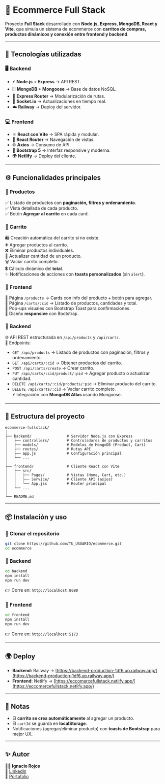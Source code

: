 # 🛒 Ecommerce Full Stack  

Proyecto **Full Stack** desarrollado con **Node.js, Express, MongoDB, React y Vite**, que simula un sistema de ecommerce con **carritos de compras, productos dinámicos y conexión entre frontend y backend**.  

---

## 🚀 Tecnologías utilizadas  

### 🖥️ Backend  
- ⚡ **Node.js + Express** → API REST.  
- 🗄️ **MongoDB + Mongoose** → Base de datos NoSQL.  
- 📡 **Express Router** → Modularización de rutas.  
- 🔄 **Socket.io** → Actualizaciones en tiempo real.  
- ☁️ **Railway** → Deploy del servidor.  

### 💻 Frontend  
- ⚛️ **React con Vite** → SPA rápida y modular.  
- 🧭 **React Router** → Navegación de vistas.  
- 🌐 **Axios** → Consumo de API.  
- 🎨 **Bootstrap 5** → Interfaz responsive y moderna.  
- 🌍 **Netlify** → Deploy del cliente.  

---

## ⚙️ Funcionalidades principales  

### 🔹 Productos  
✅ Listado de productos con **paginación, filtros y ordenamiento**.  
✅ Vista detallada de cada producto.  
✅ Botón **Agregar al carrito** en cada card.  

### 🔹 Carrito  
🛍️ Creación automática del carrito si no existe.  
➕ Agregar productos al carrito.  
❌ Eliminar productos individuales.  
🔄 Actualizar cantidad de un producto.  
🗑️ Vaciar carrito completo.  
💲 Cálculo dinámico del **total**.  
✨ Notificaciones de acciones con **toasts personalizados** (sin `alert`).  

### 🔹 Frontend  
📄 Página `/products` → Cards con info del producto + botón para agregar.  
🛒 Página `/carts/:cid` → Listado de productos, cantidades y total.  
📢 Pop-ups visuales con Bootstrap Toast para confirmaciones.  
📱 Diseño **responsive** con Bootstrap.  

### 🔹 Backend  
🌐 API REST estructurada en `/api/products` y `/api/carts`.  
🔑 Endpoints:  
- `GET /api/products` → Listado de productos con paginación, filtros y ordenamiento.  
- `GET /api/carts/:cid` → Obtener productos del carrito.  
- `POST /api/carts/create` → Crear carrito.  
- `PUT /api/carts/:cid/product/:pid` → Agregar producto o actualizar cantidad.  
- `DELETE /api/carts/:cid/products/:pid` → Eliminar producto del carrito.  
- `DELETE /api/carts/:cid` → Vaciar carrito completo.  
⚡ Integración con **MongoDB Atlas** usando Mongoose.  

---

## 📂 Estructura del proyecto  

```
ecommerce-fullstack/
│
├── backend/                # Servidor Node.js con Express
│   ├── controllers/        # Controladores de productos y carritos
│   ├── models/             # Modelos de MongoDB (Product, Cart)
│   ├── routes/             # Rutas API
│   ├── app.js              # Configuración principal
│   └── ...
│
├── frontend/               # Cliente React con Vite
│   ├── src/
│   │   ├── Pages/          # Vistas (Home, Cart, etc.)
│   │   ├── Service/        # Cliente API (axios)
│   │   └── App.jsx         # Router principal
│   └── ...
│
└── README.md
```

---

## 📦 Instalación y uso  

### 🔹 Clonar el repositorio  
```bash
git clone https://github.com/TU_USUARIO/ecommerce.git
cd ecommerce
```

### 🔹 Backend  
```bash
cd backend
npm install
npm run dev
```
👉 Corre en: `http://localhost:8080`  

### 🔹 Frontend  
```bash
cd frontend
npm install
npm run dev
```
👉 Corre en: `http://localhost:5173`  

---

## 🌍 Deploy  
- **Backend:** Railway → [https://backend-production-1df6.up.railway.app/](https://backend-production-1df6.up.railway.app/)  
- **Frontend:** Netlify → [https://eccomercefullstack.netlify.app/](https://eccomercefullstack.netlify.app/)  

---

## 📝 Notas  
- El **carrito se crea automáticamente** al agregar un producto.  
- El `cartId` se guarda en **localStorage**.  
- Notificaciones (agregar/eliminar producto) con **toasts de Bootstrap** para mejor UX.  

---

## ✨ Autor  
👨‍💻 **Ignacio Rojos**  
🔗 [LinkedIn](https://github.com/IgnacioRojos)  
📂 [Portafolio](https://porfolioignaciorojos.netlify.app/)  

